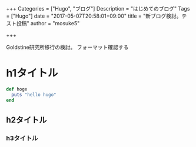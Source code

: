 +++
Categories = ["Hugo", "ブログ"]
Description = "はじめてのブログ"
Tags = ["Hugo"]
date = "2017-05-07T20:58:01+09:00"
title = "新ブログ検討。テスト投稿"
author = "mosuke5"

+++

Goldstine研究所移行の検討。
フォーマット確認する

# h1タイトル
```ruby
def hoge
  puts "hello hugo"
end
```

## h2タイトル
### h3タイトル
